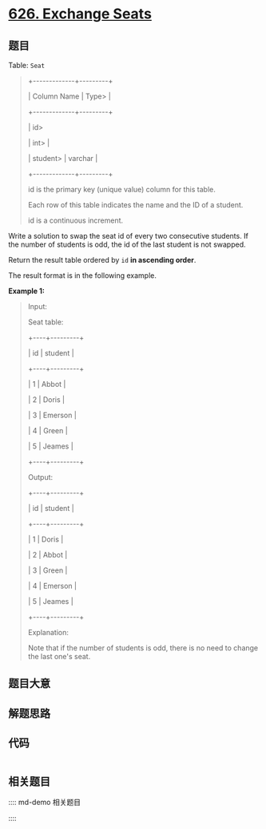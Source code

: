 # [626. Exchange Seats](https://leetcode.com/problems/exchange-seats/)

## 题目

Table: `Seat`

> 
> 
> 
> 
> 
> +-------------+---------+
> 
> | Column Name | Type> 
> |
> 
> +-------------+---------+
> 
> | id> 
> > 
>   | int> 
>  |
> 
> | student> 
>  | varchar |
> 
> +-------------+---------+
> 
> id is the primary key (unique value) column for this table.
> 
> Each row of this table indicates the name and the ID of a student.
> 
> id is a continuous increment.
> 
> 



Write a solution to swap the seat id of every two consecutive students. If the
number of students is odd, the id of the last student is not swapped.

Return the result table ordered by `id` **in ascending order**.

The result format is in the following example.



**Example 1:**

> Input: 
> 
> Seat table:
> 
> +----+---------+
> 
> | id | student |
> 
> +----+---------+
> 
> | 1  | Abbot   |
> 
> | 2  | Doris   |
> 
> | 3  | Emerson |
> 
> | 4  | Green   |
> 
> | 5  | Jeames  |
> 
> +----+---------+
> 
> Output: 
> 
> +----+---------+
> 
> | id | student |
> 
> +----+---------+
> 
> | 1  | Doris   |
> 
> | 2  | Abbot   |
> 
> | 3  | Green   |
> 
> | 4  | Emerson |
> 
> | 5  | Jeames  |
> 
> +----+---------+
> 
> Explanation: 
> 
> Note that if the number of students is odd, there is no need to change the last one's seat.
> 
> 


## 题目大意

## 解题思路

## 代码

```javascript

```

## 相关题目

:::: md-demo 相关题目

::::
